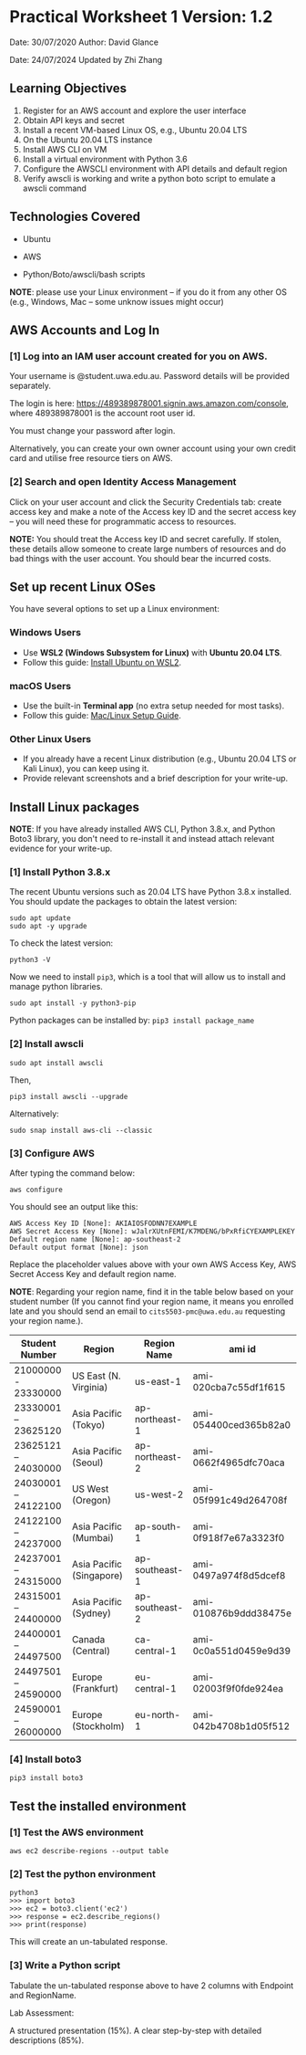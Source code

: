 # Practical Worksheet 1 Version: 1.2

Date: 30/07/2020 Author: David Glance

Date: 24/07/2024 Updated by Zhi Zhang

## Learning Objectives

1. Register for an AWS account and explore the user interface
2. Obtain API keys and secret
3. Install a recent VM-based Linux OS, e.g., Ubuntu 20.04 LTS
4. On the Ubuntu 20.04 LTS instance
5. Install AWS CLI on VM
6. Install a virtual environment with Python 3.6
7. Configure the AWSCLI environment with API details and default region
8. Verify awscli is working and write a python boto script to emulate a awscli command

## Technologies Covered

* Ubuntu

* AWS

* Python/Boto/awscli/bash scripts

**NOTE**: please use your Linux environment – if you do it from any other OS (e.g., Windows, Mac – some unknow issues might occur)

## AWS Accounts and Log In
### [1] Log into an IAM user account created for you on AWS.

Your username is <student number>@student.uwa.edu.au. Password details will be provided separately.

The login is here: https://489389878001.signin.aws.amazon.com/console, where 489389878001 is the account root user id.

You must change your password after login.

Alternatively, you can create your own owner account using your own credit card and utilise free resource tiers on AWS.

### [2] Search and open Identity Access Management

Click on your user account and click the Security Credentials tab: create access key and make a note of the Access key ID and the secret access key – you will need these for programmatic access to resources.

<div class="alert alert-info" style="font-size:100%">
<b>NOTE:</b> You should treat the Access key ID and secret carefully. If stolen, these details allow someone to create large numbers of resources and do bad things with the user account. You should bear the incurred costs.
</div>

## Set up recent Linux OSes

You have several options to set up a Linux environment:

### Windows Users
- Use **WSL2 (Windows Subsystem for Linux)** with **Ubuntu 20.04 LTS**.
- Follow this guide: [Install Ubuntu on WSL2](https://canonical-ubuntu-wsl.readthedocs-hosted.com/en/latest/guides/install-ubuntu-wsl2).

### macOS Users
- Use the built-in **Terminal app** (no extra setup needed for most tasks).
- Follow this guide:  [Mac/Linux Setup Guide](https://uwacyber.gitbook.io/cits1003/cits1003-labs/lab-1-setting-up-your-laptop).

### Other Linux Users
- If you already have a recent Linux distribution (e.g., Ubuntu 20.04 LTS or Kali Linux), you can keep using it.
- Provide relevant screenshots and a brief description for your write-up.

## Install Linux packages

**NOTE**: If you have already installed AWS CLI, Python 3.8.x, and Python Boto3 library, you don't need to re-install it and instead attach relevant evidence for your write-up.

### [1] Install Python 3.8.x

The recent Ubuntu versions such as 20.04 LTS have Python 3.8.x installed. You should update the packages
to obtain the latest version:

```
sudo apt update
sudo apt -y upgrade
```

To check the latest version:
```
python3 -V
```

Now we need to install `pip3`, which is a tool that will allow us to install and manage python libraries.
```
sudo apt install -y python3-pip
```

Python packages can be installed by: `pip3 install package_name`


### [2] Install awscli

```
sudo apt install awscli
```

Then, 

```
pip3 install awscli --upgrade
```

Alternatively:

```
sudo snap install aws-cli --classic
```

### [3] Configure AWS

After typing the command below:

```
aws configure
```
You should see an output like this:

```
AWS Access Key ID [None]: AKIAIOSFODNN7EXAMPLE
AWS Secret Access Key [None]: wJalrXUtnFEMI/K7MDENG/bPxRfiCYEXAMPLEKEY
Default region name [None]: ap-southeast-2
Default output format [None]: json
```

Replace the placeholder values above with your own AWS Access Key, AWS Secret Access Key and default region name.

**NOTE**: Regarding your region name, find it in the table below based on your student number (If you cannot find your region name, it means you enrolled late and you should send an email to `cits5503-pmc@uwa.edu.au` requesting your region name.).

| Student Number | Region | Region Name | ami id |
| --- | --- | --- | --- |
| 21000000 - 23330000 | US East (N. Virginia) |	us-east-1 |	ami-020cba7c55df1f615 |
| 23330001 – 23625120 | Asia Pacific (Tokyo)	| ap-northeast-1	| ami-054400ced365b82a0 |
| 23625121 – 24030000 | Asia Pacific (Seoul)	| ap-northeast-2	| ami-0662f4965dfc70aca |
| 24030001 – 24122100 | US West (Oregon)	| us-west-2	| ami-05f991c49d264708f |
| 24122100 – 24237000 | Asia Pacific (Mumbai)	| ap-south-1	| ami-0f918f7e67a3323f0 |
| 24237001 – 24315000 | Asia Pacific (Singapore)	| ap-southeast-1	| ami-0497a974f8d5dcef8 |
| 24315001 – 24400000 | Asia Pacific (Sydney)	| ap-southeast-2	| ami-010876b9ddd38475e |
| 24400001 – 24497500 | Canada (Central)	| ca-central-1	| ami-0c0a551d0459e9d39 |
| 24497501 – 24590000 | Europe (Frankfurt)	| eu-central-1	| ami-02003f9f0fde924ea |
| 24590001 – 26000000 | Europe (Stockholm)	| eu-north-1	| ami-042b4708b1d05f512 |


### [4] Install boto3

```
pip3 install boto3
```

## Test the installed environment

### [1] Test the AWS environment

```
aws ec2 describe-regions --output table
```

### [2] Test the python environment

```
python3
>>> import boto3
>>> ec2 = boto3.client('ec2')
>>> response = ec2.describe_regions()
>>> print(response)
```

This will create an un-tabulated response.

### [3] Write a Python script

Tabulate the un-tabulated response above to have 2 columns with Endpoint and RegionName.

Lab Assessment:

A structured presentation (15%). A clear step-by-step with detailed descriptions (85%). 

